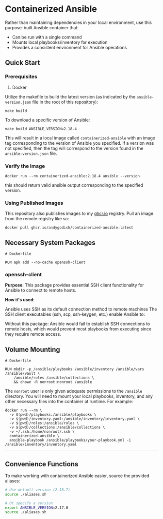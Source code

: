 # Containerized Ansible

Rather than maintaining dependencies in your local environment, use this purpose-built Ansible container that:

- Can be run with a single command
- Mounts local playbooks/inventory for execution
- Provides a consistent environment for Ansible operations

## Quick Start

### Prerequisites

1. Docker

Utilize the makefile to build the latest version (as indicated by the `ansible-version.json` file in the root of this repository):

```
make build 
```

To download a specific version of Ansible: 

```
make build ANSIBLE_VERSION=2.18.4
```

This will result in a local image called `containerized-ansible` with an image tag corresponding to the version of Ansible you specified. If a version was not specified, then the tag will correspond to the version found in the `ansible-version.json` file.

### Verify the Image

```
docker run --rm containerized-ansible:2.18.4 ansible --version
```

this should return valid ansible output corresponding to the specified version.

### Using Published Images

This repository also publishes images to my [ghcr.io](https://github.com/andygodish/containerized-ansible/pkgs/container/containerized-ansible) registry. Pull an image from the remote registry like so:

```
docker pull ghcr.io/andygodish/containerized-ansible:latest
```


## Necessary System Packages

```
# Dockerfile 

RUN apk add --no-cache openssh-client
```

### openssh-client

**Purpose**: This package provides essential SSH client functionality for Ansible to connect to remote hosts.

**How it's used**:

Ansible uses SSH as its default connection method to remote machines
The SSH client executables (ssh, scp, ssh-keygen, etc.) enable Ansible to:

Without this package: Ansible would fail to establish SSH connections to remote hosts, which would prevent most playbooks from executing since they require remote access.

## Volume Mounting

```
# Dockerfile

RUN mkdir -p /ansible/playbooks /ansible/inventory /ansible/vars /ansible/vault \
    /ansible/roles /ansible/collections \
    && chown -R nonroot:nonroot /ansible
```

The `nonroot` user is only given adequate permissions to the `/ansible` directory. You will need to mount your local playbooks, inventory, and any other necessary files into the container at runtime. For example:

```
docker run --rm \
  -v $(pwd)/playbooks:/ansible/playbooks \
  -v $(pwd)/inventory.yaml:/ansible/inventory/inventory.yaml \
  -v $(pwd)/roles:/ansible/roles \
  -v $(pwd)/collections:/ansible/collections \
  -v ~/.ssh:/home/nonroot/.ssh \
  containerized-ansible \
  ansible-playbook /ansible/playbooks/your-playbook.yml -i /ansible/inventory/inventory.yaml
```

---

## Convenience Functions

To make working with containerized Ansible easier, source the provided aliases:

```bash
# Use default version (2.18.7)
source ./aliases.sh

# Or specify a version
export ANSIBLE_VERSION=2.17.0
source ./aliases.sh